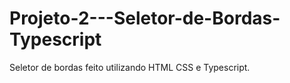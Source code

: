 # Projeto-2---Seletor-de-Bordas-Typescript
Seletor de bordas feito utilizando HTML CSS e Typescript.
